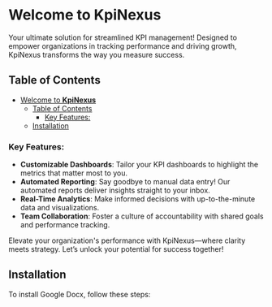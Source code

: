 # Welcome to **KpiNexus**

Your ultimate solution for streamlined KPI management! Designed to empower organizations in tracking performance and driving growth, KpiNexus transforms the way you measure success.



## Table of Contents

- [Welcome to **KpiNexus**](#welcome-to-kpinexus)
  - [Table of Contents](#table-of-contents)
    - [Key Features:](#key-features)
  - [Installation](#installation)

### Key Features:
- **Customizable Dashboards**: Tailor your KPI dashboards to highlight the metrics that matter most to you.
- **Automated Reporting**: Say goodbye to manual data entry! Our automated reports deliver insights straight to your inbox.
- **Real-Time Analytics**: Make informed decisions with up-to-the-minute data and visualizations.
- **Team Collaboration**: Foster a culture of accountability with shared goals and performance tracking.

Elevate your organization's performance with KpiNexus—where clarity meets strategy. Let’s unlock your potential for success together!

## Installation

To install Google Docx, follow these steps:
